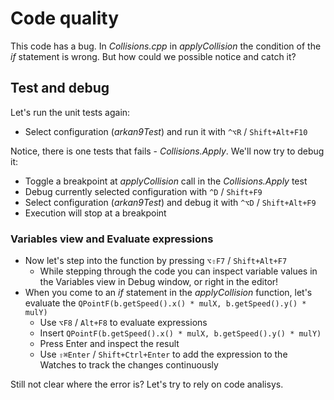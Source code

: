 # Code quality
This code has a bug. In _Collisions.cpp_ in _applyCollision_ the condition of the _if_ statement is wrong. But how could we possible notice and catch it?

## Test and debug
Let's run the unit tests again:
* Select configuration (_arkan9Test_) and run it with `^⌥R` / `Shift+Alt+F10`

Notice, there is one tests that fails - _Collisions.Apply_. We'll now try to debug it:

* Toggle a breakpoint at _applyCollision_ call in the _Collisions.Apply_ test
* Debug currently selected configuration with `^D` / `Shift+F9`
* Select configuration (_arkan9Test_) and debug it with `^⌥D` / `Shift+Alt+F9`
* Execution will stop at a breakpoint

### Variables view and Evaluate expressions
* Now let's step into the function by pressing `⌥⇧F7` / `Shift+Alt+F7`
    * While stepping through the code you can inspect variable values in the Variables view in Debug window, or right in the editor!
* When you come to an _if_ statement in the _applyCollision_ function, let's evaluate the `QPointF(b.getSpeed().x() * mulX, b.getSpeed().y() * mulY)`
    * Use `⌥F8` / `Alt+F8` to evaluate expressions
    * Insert `QPointF(b.getSpeed().x() * mulX, b.getSpeed().y() * mulY)`
    * Press Enter and inspect the result
    * Use `⇧⌘Enter` / `Shift+Ctrl+Enter` to add the expression to the Watches to track the changes continuously

Still not clear where the error is? Let's try to rely on code analisys.
